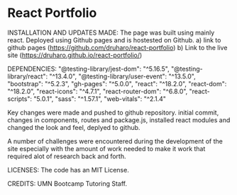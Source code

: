# React Portfolio
INSTALLATION AND UPDATES MADE:
The page was built using mainly react. Deployed using Github pages and is hostested on Github. 
a) link to github pages (https://github.com/druharo/react-portfolio) 
b) Link to the live site (https://druharo.github.io/react-portfolio/) 

DEPENDENCIES:
        "@testing-library/jest-dom": "^5.16.5",
        "@testing-library/react": "^13.4.0",
        "@testing-library/user-event": "^13.5.0",
        "bootstrap": "^5.2.3",
        "gh-pages": "^5.0.0",
        "react": "^18.2.0",
        "react-dom": "^18.2.0",
        "react-icons": "^4.7.1",
        "react-router-dom": "^6.8.0",
        "react-scripts": "5.0.1",
        "sass": "^1.57.1",
        "web-vitals": "^2.1.4"

Key changes were made and pushed to github repository. initial commit, changes in components, routes and package.js, installed react modules and changed the look and feel, deplyed to github.

A number of challenges were encountered during the development of the site especially with the amount of work needed to make it work that required alot of research back and forth.


LICENSES:
The code has an MIT License.

CREDITS:
UMN Bootcamp Tutoring Staff.
